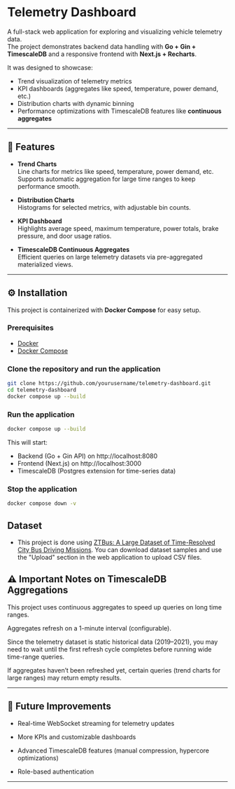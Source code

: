 # Telemetry Dashboard

A full-stack web application for exploring and visualizing vehicle telemetry data.  
The project demonstrates backend data handling with **Go + Gin + TimescaleDB** and a responsive frontend with **Next.js + Recharts**.

It was designed to showcase:

- Trend visualization of telemetry metrics
- KPI dashboards (aggregates like speed, temperature, power demand, etc.)
- Distribution charts with dynamic binning
- Performance optimizations with TimescaleDB features like **continuous aggregates**

---

## 🚀 Features

- **Trend Charts**  
  Line charts for metrics like speed, temperature, power demand, etc.  
  Supports automatic aggregation for large time ranges to keep performance smooth.

- **Distribution Charts**  
  Histograms for selected metrics, with adjustable bin counts.

- **KPI Dashboard**  
  Highlights average speed, maximum temperature, power totals, brake pressure, and door usage ratios.

- **TimescaleDB Continuous Aggregates**  
  Efficient queries on large telemetry datasets via pre-aggregated materialized views.

---

## ⚙️ Installation

This project is containerized with **Docker Compose** for easy setup.

### Prerequisites

- [Docker](https://docs.docker.com/get-docker/)
- [Docker Compose](https://docs.docker.com/compose/install/)

### Clone the repository and run the application

```bash
git clone https://github.com/yourusername/telemetry-dashboard.git
cd telemetry-dashboard
docker compose up --build
```

### Run the application

```bash
docker compose up --build
```

This will start:

- Backend (Go + Gin API) on http://localhost:8080
- Frontend (Next.js) on http://localhost:3000
- TimescaleDB (Postgres extension for time-series data)

### Stop the application

```bash
docker compose down -v
```

## Dataset

- This project is done using [ZTBus: A Large Dataset of Time-Resolved City Bus Driving Missions](https://www.research-collection.ethz.ch/entities/researchdata/61ac2f6e-2ca9-4229-8242-aed3b0c0d47c). You can download dataset samples and use the "Upload" section in the web application to upload CSV files.

## ⚠️ Important Notes on TimescaleDB Aggregations

This project uses continuous aggregates to speed up queries on long time ranges.

Aggregates refresh on a 1-minute interval (configurable).

Since the telemetry dataset is static historical data (2019–2021), you may need to wait until the first refresh cycle completes before running wide time-range queries.

If aggregates haven’t been refreshed yet, certain queries (trend charts for large ranges) may return empty results.

---

## 🌟 Future Improvements

- Real-time WebSocket streaming for telemetry updates

- More KPIs and customizable dashboards

- Advanced TimescaleDB features (manual compression, hypercore optimizations)

- Role-based authentication

---
